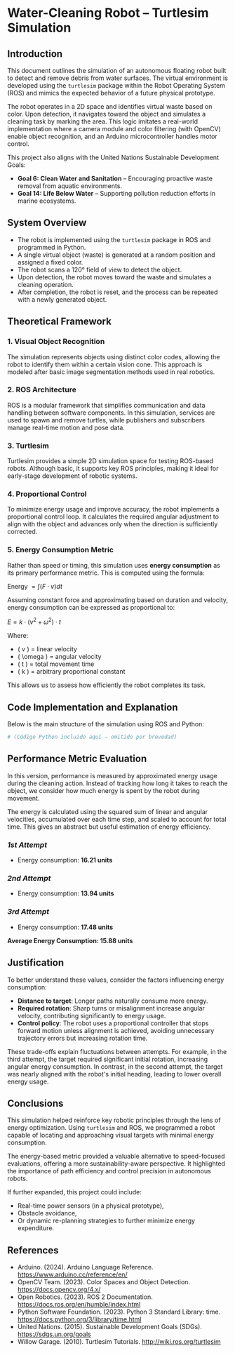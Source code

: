 
# Water-Cleaning Robot – Turtlesim Simulation

## Introduction

This document outlines the simulation of an autonomous floating robot built to detect and remove debris from water surfaces. The virtual environment is developed using the `turtlesim` package within the Robot Operating System (ROS) and mimics the expected behavior of a future physical prototype.

The robot operates in a 2D space and identifies virtual waste based on color. Upon detection, it navigates toward the object and simulates a cleaning task by marking the area. This logic imitates a real-world implementation where a camera module and color filtering (with OpenCV) enable object recognition, and an Arduino microcontroller handles motor control.

This project also aligns with the United Nations Sustainable Development Goals:

- **Goal 6: Clean Water and Sanitation** – Encouraging proactive waste removal from aquatic environments.
- **Goal 14: Life Below Water** – Supporting pollution reduction efforts in marine ecosystems.

## System Overview

- The robot is implemented using the `turtlesim` package in ROS and programmed in Python.
- A single virtual object (waste) is generated at a random position and assigned a fixed color.
- The robot scans a 120° field of view to detect the object.
- Upon detection, the robot moves toward the waste and simulates a cleaning operation.
- After completion, the robot is reset, and the process can be repeated with a newly generated object.

## Theoretical Framework

### 1. Visual Object Recognition

The simulation represents objects using distinct color codes, allowing the robot to identify them within a certain vision cone. This approach is modeled after basic image segmentation methods used in real robotics.

### 2. ROS Architecture

ROS is a modular framework that simplifies communication and data handling between software components. In this simulation, services are used to spawn and remove turtles, while publishers and subscribers manage real-time motion and pose data.

### 3. Turtlesim

Turtlesim provides a simple 2D simulation space for testing ROS-based robots. Although basic, it supports key ROS principles, making it ideal for early-stage development of robotic systems.

### 4. Proportional Control

To minimize energy usage and improve accuracy, the robot implements a proportional control loop. It calculates the required angular adjustment to align with the object and advances only when the direction is sufficiently corrected.

### 5. Energy Consumption Metric

Rather than speed or timing, this simulation uses **energy consumption** as its primary performance metric. This is computed using the formula:

Energy $= \int (F \cdot v)dt$

Assuming constant force and approximating based on duration and velocity, energy consumption can be expressed as proportional to:

$E = k \cdot (v^2 + \omega^2) \cdot t$

Where:

- \( v \) = linear velocity  
- \( \omega \) = angular velocity  
- \( t \) = total movement time  
- \( k \) = arbitrary proportional constant  

This allows us to assess how efficiently the robot completes its task.

## Code Implementation and Explanation

Below is the main structure of the simulation using ROS and Python:

```python
# (Código Python incluido aquí — omitido por brevedad)
```

## Performance Metric Evaluation

In this version, performance is measured by approximated energy usage during the cleaning action. Instead of tracking how long it takes to reach the object, we consider how much energy is spent by the robot during movement.

The energy is calculated using the squared sum of linear and angular velocities, accumulated over each time step, and scaled to account for total time. This gives an abstract but useful estimation of energy efficiency.

### *1st Attempt*

- Energy consumption: **16.21 units**

### *2nd Attempt*

- Energy consumption: **13.94 units**

### *3rd Attempt*

- Energy consumption: **17.48 units**

**Average Energy Consumption: 15.88 units**

## Justification

To better understand these values, consider the factors influencing energy consumption:

- **Distance to target**: Longer paths naturally consume more energy.
- **Required rotation**: Sharp turns or misalignment increase angular velocity, contributing significantly to energy usage.
- **Control policy**: The robot uses a proportional controller that stops forward motion unless alignment is achieved, avoiding unnecessary trajectory errors but increasing rotation time.

These trade-offs explain fluctuations between attempts. For example, in the third attempt, the target required significant initial rotation, increasing angular energy consumption. In contrast, in the second attempt, the target was nearly aligned with the robot's initial heading, leading to lower overall energy usage.

## Conclusions

This simulation helped reinforce key robotic principles through the lens of energy optimization. Using `turtlesim` and ROS, we programmed a robot capable of locating and approaching visual targets with minimal energy consumption.

The energy-based metric provided a valuable alternative to speed-focused evaluations, offering a more sustainability-aware perspective. It highlighted the importance of path efficiency and control precision in autonomous robots.

If further expanded, this project could include:

- Real-time power sensors (in a physical prototype),
- Obstacle avoidance,
- Or dynamic re-planning strategies to further minimize energy expenditure.

## References

- Arduino. (2024). Arduino Language Reference. https://www.arduino.cc/reference/en/  
- OpenCV Team. (2023). Color Spaces and Object Detection. https://docs.opencv.org/4.x/  
- Open Robotics. (2023). ROS 2 Documentation. https://docs.ros.org/en/humble/index.html  
- Python Software Foundation. (2023). Python 3 Standard Library: time. https://docs.python.org/3/library/time.html  
- United Nations. (2015). Sustainable Development Goals (SDGs). https://sdgs.un.org/goals  
- Willow Garage. (2010). Turtlesim Tutorials. http://wiki.ros.org/turtlesim  
